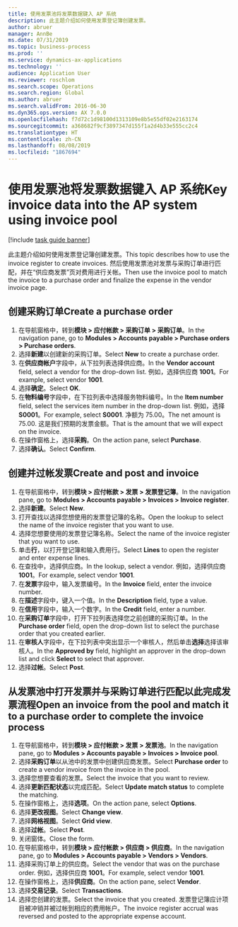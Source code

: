 ```yaml
---
title: 使用发票池将发票数据键入 AP 系统
description: 此主题介绍如何使用发票登记簿创建发票。
author: abruer
manager: AnnBe
ms.date: 07/31/2019
ms.topic: business-process
ms.prod: ''
ms.service: dynamics-ax-applications
ms.technology: ''
audience: Application User
ms.reviewer: roschlom
ms.search.scope: Operations
ms.search.region: Global
ms.author: abruer
ms.search.validFrom: 2016-06-30
ms.dyn365.ops.version: AX 7.0.0
ms.openlocfilehash: f7d72c1d98100d1313109e8b5e55df02e2163174
ms.sourcegitcommit: a368682f9cf3897347d155f1a2d4b33e555cc2c4
ms.translationtype: HT
ms.contentlocale: zh-CN
ms.lasthandoff: 08/08/2019
ms.locfileid: "1867694"
---
```

# <a name="key-invoice-data-into-the-ap-system-using-invoice-pool"></a><span data-ttu-id="3d9d6-103">使用发票池将发票数据键入 AP 系统</span><span class="sxs-lookup"><span data-stu-id="3d9d6-103">Key invoice data into the AP system using invoice pool</span></span>

[!include [task guide banner](../../includes/task-guide-banner.md)]

<span data-ttu-id="3d9d6-104">此主题介绍如何使用发票登记簿创建发票。</span><span class="sxs-lookup"><span data-stu-id="3d9d6-104">This topic describes how to use the invoice register to create invoices.</span></span> <span data-ttu-id="3d9d6-105">然后使用发票池对发票与采购订单进行匹配，并在“供应商发票”页对费用进行关帐。</span><span class="sxs-lookup"><span data-stu-id="3d9d6-105">Then use the invoice pool to match the invoice to a purchase order and finalize the expense in the vendor invoice page.</span></span>


## <a name="create-a-purchase-order"></a><span data-ttu-id="3d9d6-106">创建采购订单</span><span class="sxs-lookup"><span data-stu-id="3d9d6-106">Create a purchase order</span></span>
1. <span data-ttu-id="3d9d6-107">在导航窗格中，转到**模块 > 应付帐款 > 采购订单 > 采购订单**。</span><span class="sxs-lookup"><span data-stu-id="3d9d6-107">In the navigation pane, go to **Modules > Accounts payable > Purchase orders > Purchase orders**.</span></span>
2. <span data-ttu-id="3d9d6-108">选择**新建**以创建新的采购订单。</span><span class="sxs-lookup"><span data-stu-id="3d9d6-108">Select **New** to create a purchase order.</span></span>
3. <span data-ttu-id="3d9d6-109">在**供应商帐户**字段中，从下拉列表选择供应商。</span><span class="sxs-lookup"><span data-stu-id="3d9d6-109">In the **Vendor account** field, select a vendor for the drop-down list.</span></span> <span data-ttu-id="3d9d6-110">例如，选择供应商 **1001**。</span><span class="sxs-lookup"><span data-stu-id="3d9d6-110">For example, select vendor **1001**.</span></span>
4. <span data-ttu-id="3d9d6-111">选择**确定**。</span><span class="sxs-lookup"><span data-stu-id="3d9d6-111">Select **OK**.</span></span>
5. <span data-ttu-id="3d9d6-112">在**物料编号**字段中，在下拉列表中选择服务物料编号。</span><span class="sxs-lookup"><span data-stu-id="3d9d6-112">In the **Item number** field, select the services item number in the drop-down list.</span></span> <span data-ttu-id="3d9d6-113">例如，选择 **S0001**。</span><span class="sxs-lookup"><span data-stu-id="3d9d6-113">For example, select **S0001**.</span></span> <span data-ttu-id="3d9d6-114">净额为 75.00。</span><span class="sxs-lookup"><span data-stu-id="3d9d6-114">The net amount is 75.00.</span></span>  <span data-ttu-id="3d9d6-115">这是我们预期的发票金额。</span><span class="sxs-lookup"><span data-stu-id="3d9d6-115">That is the amount that we will expect on the invoice.</span></span>  
6. <span data-ttu-id="3d9d6-116">在操作窗格上，选择**采购**。</span><span class="sxs-lookup"><span data-stu-id="3d9d6-116">On the action pane, select **Purchase**.</span></span>
7. <span data-ttu-id="3d9d6-117">选择**确认**。</span><span class="sxs-lookup"><span data-stu-id="3d9d6-117">Select **Confirm**.</span></span>

## <a name="create-and-post-and-invoice"></a><span data-ttu-id="3d9d6-118">创建并过帐发票</span><span class="sxs-lookup"><span data-stu-id="3d9d6-118">Create and post and invoice</span></span>
1. <span data-ttu-id="3d9d6-119">在导航窗格中，转到**模块 > 应付帐款 > 发票 > 发票登记簿**。</span><span class="sxs-lookup"><span data-stu-id="3d9d6-119">In the navigation pane, go to **Modules > Accounts payable > Invoices > Invoice register**.</span></span>
2. <span data-ttu-id="3d9d6-120">选择**新建**。</span><span class="sxs-lookup"><span data-stu-id="3d9d6-120">Select **New**.</span></span>
3. <span data-ttu-id="3d9d6-121">打开查找以选择您想使用的发票登记簿的名称。</span><span class="sxs-lookup"><span data-stu-id="3d9d6-121">Open the lookup to select the name of the invoice register that you want to use.</span></span>
4. <span data-ttu-id="3d9d6-122">选择您想要使用的发票登记簿名称。</span><span class="sxs-lookup"><span data-stu-id="3d9d6-122">Select the name of the invoice register that you want to use.</span></span>
5. <span data-ttu-id="3d9d6-123">单击**行**，以打开登记簿和输入费用行。</span><span class="sxs-lookup"><span data-stu-id="3d9d6-123">Select **Lines** to open the register and enter expense lines.</span></span>
6. <span data-ttu-id="3d9d6-124">在查找中，选择供应商。</span><span class="sxs-lookup"><span data-stu-id="3d9d6-124">In the lookup, select a vendor.</span></span> <span data-ttu-id="3d9d6-125">例如，选择供应商 **1001**。</span><span class="sxs-lookup"><span data-stu-id="3d9d6-125">For example, select vendor **1001**.</span></span>
7. <span data-ttu-id="3d9d6-126">在**发票**字段中，输入发票编号。</span><span class="sxs-lookup"><span data-stu-id="3d9d6-126">In the **Invoice** field, enter the invoice number.</span></span>
8. <span data-ttu-id="3d9d6-127">在**描述**字段中，键入一个值。</span><span class="sxs-lookup"><span data-stu-id="3d9d6-127">In the **Description** field, type a value.</span></span>
9. <span data-ttu-id="3d9d6-128">在**信用**字段中，输入一个数字。</span><span class="sxs-lookup"><span data-stu-id="3d9d6-128">In the **Credit** field, enter a number.</span></span>
10. <span data-ttu-id="3d9d6-129">在**采购订单**字段中，打开下拉列表选择您之前创建的采购订单。</span><span class="sxs-lookup"><span data-stu-id="3d9d6-129">In the **Purchase order** field, open the drop-down list to select the purchase order that you created earlier.</span></span>
11. <span data-ttu-id="3d9d6-130">在**审核人**字段中，在下拉列表中突出显示一个审核人，然后单击**选择**选择该审核人。</span><span class="sxs-lookup"><span data-stu-id="3d9d6-130">In the **Approved by** field, highlight an approver in the drop-down list and click **Select** to select that approver.</span></span>
12. <span data-ttu-id="3d9d6-131">选择**过帐**。</span><span class="sxs-lookup"><span data-stu-id="3d9d6-131">Select **Post**.</span></span>

## <a name="open-an-invoice-from-the-pool-and-match-it-to-a-purchase-order-to-complete-the-invoice-process"></a><span data-ttu-id="3d9d6-132">从发票池中打开发票并与采购订单进行匹配以此完成发票流程</span><span class="sxs-lookup"><span data-stu-id="3d9d6-132">Open an invoice from the pool and match it to a purchase order to complete the invoice process</span></span>
1. <span data-ttu-id="3d9d6-133">在导航窗格中，转到**模块 > 应付帐款 > 发票 > 发票池**。</span><span class="sxs-lookup"><span data-stu-id="3d9d6-133">In the navigation pane, go to **Modules > Accounts payable > Invoices > Invoice pool**.</span></span>
2. <span data-ttu-id="3d9d6-134">选择**采购订单**以从池中的发票中创建供应商发票。</span><span class="sxs-lookup"><span data-stu-id="3d9d6-134">Select **Purchase order** to create a vendor invoice from the invoice in the pool.</span></span>
3. <span data-ttu-id="3d9d6-135">选择您想要查看的发票。</span><span class="sxs-lookup"><span data-stu-id="3d9d6-135">Select the invoice that you want to review.</span></span>
4. <span data-ttu-id="3d9d6-136">选择**更新匹配状态**以完成匹配。</span><span class="sxs-lookup"><span data-stu-id="3d9d6-136">Select **Update match status** to complete the matching.</span></span>
5. <span data-ttu-id="3d9d6-137">在操作窗格上，选择**选项**。</span><span class="sxs-lookup"><span data-stu-id="3d9d6-137">On the action pane, select **Options**.</span></span>
6. <span data-ttu-id="3d9d6-138">选择**更改视图**。</span><span class="sxs-lookup"><span data-stu-id="3d9d6-138">Select **Change view**.</span></span>
7. <span data-ttu-id="3d9d6-139">选择**网格视图**。</span><span class="sxs-lookup"><span data-stu-id="3d9d6-139">Select **Grid view**.</span></span>
8. <span data-ttu-id="3d9d6-140">选择**过帐**。</span><span class="sxs-lookup"><span data-stu-id="3d9d6-140">Select **Post**.</span></span>
9. <span data-ttu-id="3d9d6-141">关闭窗体。</span><span class="sxs-lookup"><span data-stu-id="3d9d6-141">Close the form.</span></span>
10. <span data-ttu-id="3d9d6-142">在导航窗格中，转到**模块 > 应付帐款 > 供应商 > 供应商**。</span><span class="sxs-lookup"><span data-stu-id="3d9d6-142">In the navigation pane, go to **Modules > Accounts payable > Vendors > Vendors**.</span></span>
11. <span data-ttu-id="3d9d6-143">选择采购订单上的供应商。</span><span class="sxs-lookup"><span data-stu-id="3d9d6-143">Select the vendor that was on the purchase order.</span></span> <span data-ttu-id="3d9d6-144">例如，选择供应商 **1001**。</span><span class="sxs-lookup"><span data-stu-id="3d9d6-144">For example, select vendor **1001**.</span></span>
12. <span data-ttu-id="3d9d6-145">在操作窗格上，选择**供应商**。</span><span class="sxs-lookup"><span data-stu-id="3d9d6-145">On the action pane, select **Vendor**.</span></span>
13. <span data-ttu-id="3d9d6-146">选择**交易记录**。</span><span class="sxs-lookup"><span data-stu-id="3d9d6-146">Select **Transactions**.</span></span>
14. <span data-ttu-id="3d9d6-147">选择您创建的发票。</span><span class="sxs-lookup"><span data-stu-id="3d9d6-147">Select the invoice that you created.</span></span> <span data-ttu-id="3d9d6-148">发票登记簿应计项目被冲销并被过帐到相应的费用帐户。</span><span class="sxs-lookup"><span data-stu-id="3d9d6-148">The invoice register accrual was reversed and posted to the appropriate expense account.</span></span>  

